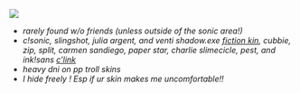 ![](https://media.discordapp.net/attachments/1217811018164605039/1272062140756262932/Untitled1079_20240811121626.png?ex=66b99bb0&is=66b84a30&hm=8b1e8c70a63d41f574df2d3b1eec22b1dbfe1bed3395f04a29edb17037822876&=&format=webp&quality=lossless&width=1058&height=1058)

- _rarely found w/o friends (unless outside of the sonic area!)_
- _c!sonic, slingshot, julia argent, and venti shadow.exe [fiction kin](https://otherkin.fandom.com/wiki/Fictionkin), cubbie, zip, split, carmen sandiego, paper star, charlie slimecicle, pest, and ink!sans [c'link](https://fkin.carrd.co/#two)_
- _heavy dni on pp troll skins_
- _I hide freely ! Esp if ur skin makes me uncomfortable!!_
